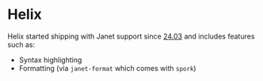# Helix

Helix started shipping with Janet support since
[24.03](https://github.com/helix-editor/helix/blob/master/CHANGELOG.md#2403-2024-03-30)
and includes features such as:

* Syntax highlighting
* Formatting (via `janet-format` which comes with `spork`)

